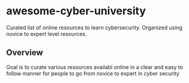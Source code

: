 # awesome-cyber-university
Curated list of online resources to learn cybersecurity. Organized using novice to expert level resources.


## Overview
Goal is to curate various resources availabl online in a clear and easy to follow manner for people to go from novice to expert in cyber security
